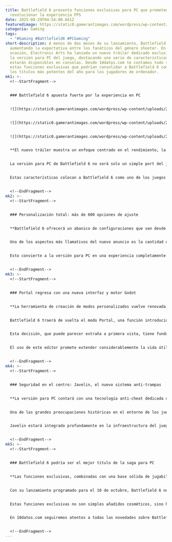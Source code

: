 ```yaml
---
title: Battlefield 6 presenta funciones exclusivas para PC que prometen
  revolucionar la experiencia FPS
date: 2025-08-29T04:54:00.641Z
featuredimage: https://static0.gamerantimages.com/wordpress/wp-content/uploads/2025/08/battlefield-6-pc-tagline-over-tank-aiming-screenshot-2x1-composite.jpg?q=49&fit=crop&w=1100&h=618&dpr=2
categoria: Gaming
tags:
  - "#Gaming #Battlefield6 #PCGaming"
short-description: A menos de dos meses de su lanzamiento, Battlefield 6 sigue
  aumentando la expectativa entre los fanáticos del género shooter. En esta
  ocasión, Electronic Arts ha lanzado un nuevo tráiler dedicado exclusivamente a
  la versión para PC del juego, destacando una serie de características que no
  estarán disponibles en consolas. Desde 10datos.com te contamos todo sobre
  estas funciones exclusivas que podrían consolidar a Battlefield 6 como uno de
  los títulos más potentes del año para los jugadores de ordenador.
mk1: >-
  <!--StartFragment-->


  ### Battlefield 6 apuesta fuerte por la experiencia en PC


  ![](https://static0.gamerantimages.com/wordpress/wp-content/uploads/2025/08/battlefield-6-pc-exclusive-features-1-ultrawide-monitor-support.jpg?q=49&fit=crop&w=750&h=422&dpr=2)


  ![](https://static0.gamerantimages.com/wordpress/wp-content/uploads/2025/08/battlefield-6-pc-exclusive-features-2-protected-by-javelin-anticheat.jpg?q=49&fit=crop&w=750&h=422&dpr=2)


  ![](https://static0.gamerantimages.com/wordpress/wp-content/uploads/2025/08/battlefield-6-pc-exclusive-features-3-portal-redraw-the-lines-of-battle.jpg?q=49&fit=crop&w=750&h=422&dpr=2)


  **El nuevo tráiler muestra un enfoque centrado en el rendimiento, la personalización y el control total para los jugadores de PC.**


  La versión para PC de Battlefield 6 no será solo un simple port del juego base, sino una plataforma con funciones mejoradas que sacan provecho de las capacidades superiores del hardware moderno. En el nuevo avance de 100 segundos publicado por EA, se detallan algunas de las características más destacadas, como soporte para monitores ultrapanorámicos, tasa de fotogramas sin límites configurables por el usuario, y compatibilidad con tecnologías de escalado inteligente como DLSS 4 de Nvidia y XeSS 2 de Intel.


  Estas características colocan a Battlefield 6 como uno de los juegos mejor optimizados para PC de 2025. Los más de 600 parámetros personalizables, centrados especialmente en el apartado gráfico, permitirán a los usuarios ajustar el juego a sus necesidades específicas, ya sea para priorizar rendimiento o fidelidad visual extrema.


  <!--EndFragment-->
mk2: >-
  <!--StartFragment-->


  ### Personalización total: más de 600 opciones de ajuste


  **Battlefield 6 ofrecerá un abanico de configuraciones que van desde detalles gráficos hasta elementos jugables.**


  Uno de los aspectos más llamativos del nuevo anuncio es la cantidad de opciones de personalización que tendrá Battlefield 6 para PC. Con más de 600 parámetros ajustables, los jugadores podrán modificar desde texturas, iluminación, sombras, calidad de reflejos y partículas, hasta funciones más técnicas como sincronización vertical, escalado de resolución, y limitadores de FPS.


  Esto convierte a la versión para PC en una experiencia completamente modular. No importa si el jugador tiene una máquina de gama media o una configuración de alto rendimiento: Battlefield 6 le permitirá adaptar la experiencia a sus posibilidades sin sacrificar fluidez ni inmersión. Esto también incluye opciones de accesibilidad y ajustes de interfaz, pensados para mejorar la experiencia del usuario sin importar su nivel.


  <!--EndFragment-->
mk3: >-
  <!--StartFragment-->


  ### Portal regresa con una nueva interfaz y motor Godot


  **La herramienta de creación de modos personalizados vuelve renovada, con un editor basado en el motor Godot.**


  Battlefield 6 traerá de vuelta el modo Portal, una función introducida en Battlefield 2042 que permite a los jugadores crear partidas personalizadas usando una enorme biblioteca de activos del juego. En esta nueva entrega, Portal viene con una gran mejora: el editor de niveles y lógica de juego se ha rediseñado completamente utilizando el motor de código abierto Godot.


  Esta decisión, que puede parecer extraña a primera vista, tiene fundamentos prácticos. EA y DICE no planean permitir la importación de activos personalizados, por lo que no era necesario usar las complejas herramientas internas de Frostbite. En su lugar, Godot ofrece una solución ligera y flexible para crear mapas, establecer condiciones de victoria, configurar eventos y diseñar mecánicas sin requerir conocimientos avanzados en desarrollo de videojuegos.


  El uso de este editor promete extender considerablemente la vida útil de Battlefield 6, ya que, como ocurre con otros títulos que permiten contenido generado por usuarios, la comunidad podrá crear experiencias únicas y originales que mantendrán activo al juego mucho después de su lanzamiento oficial.


  <!--EndFragment-->
mk4: >-
  <!--StartFragment-->


  ### Seguridad en el centro: Javelin, el nuevo sistema anti-trampas


  **La versión para PC contará con una tecnología anti-cheat dedicada que buscará combatir el problema del juego desleal.**


  Una de las grandes preocupaciones históricas en el entorno de los juegos competitivos en PC es la trampa o el uso de software no autorizado. Battlefield 6 enfrentará este desafío con Javelin, un sistema anti-cheat propio que, según EA, está diseñado para detectar trampas en tiempo real y tomar medidas inmediatas.


  Javelin estará integrado profundamente en la infraestructura del juego, y su implementación se enfoca tanto en mantener la integridad de las partidas como en proteger la privacidad del usuario. Este nuevo sistema refuerza el compromiso de EA de ofrecer una experiencia competitiva justa para todos, algo esencial si Battlefield 6 quiere consolidarse como un título multijugador de referencia en 2025 y más allá.


  <!--EndFragment-->
mk5: >-
  <!--StartFragment-->


  ### Battlefield 6 podría ser el mejor título de la saga para PC


  **Las funciones exclusivas, combinadas con una base sólida de jugabilidad y tecnología, marcan un antes y un después en la franquicia.**


  Con su lanzamiento programado para el 10 de octubre, Battlefield 6 no solo apunta a ser uno de los grandes lanzamientos del año, sino también un fuerte contendiente para convertirse en el mejor título de la saga para la plataforma PC. El enfoque en el rendimiento, la personalización, la creación de contenido y la seguridad deja en claro que EA está apostando fuerte por la comunidad de jugadores de computadora.


  Estas funciones exclusivas no son simples añadidos cosméticos, sino herramientas que permitirán a los jugadores exprimir al máximo el potencial del juego. Desde crear sus propios modos hasta ajustar cada detalle técnico, Battlefield 6 está diseñado para ser tanto una experiencia inmersiva como una plataforma de expresión creativa.


  En 10datos.com seguiremos atentos a todas las novedades sobre Battlefield 6 y te mantendremos informado sobre cada detalle que EA y DICE revelen antes del lanzamiento. Si eres jugador de PC, prepárate: este podría ser tu shooter definitivo del año.


  <!--EndFragment-->
---
```

